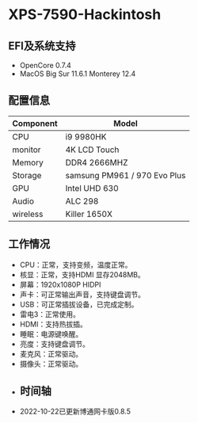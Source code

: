 # XPS-7590-Hackintosh
## EFI及系统支持
- OpenCore 0.7.4
- MacOS Big Sur 11.6.1 Monterey 12.4
## 配置信息
| Component  | Model |
| ------------- | ------------- |
| CPU  | i9 9980HK  |
| monitor | 4K LCD Touch |
| Memory |  DDR4 2666MHZ |
| Storage | samsung PM961 / 970 Evo Plus |
| GPU | Intel UHD 630 |
| Audio | ALC 298 |
| wireless | Killer 1650X |
## 工作情况
- CPU：正常，支持变频，温度正常。
- 核显：正常，支持HDMI 显存2048MB。
- 屏幕：1920x1080P HIDPI
- 声卡：可正常输出声音，支持键盘调节。
- USB：可正常插拔设备，已完成定制。
- 雷电3：正常使用。
- HDMI：支持热拔插。
- 睡眠：电源键唤醒。
- 亮度：支持键盘调节。
- 麦克风：正常驱动。
- 摄像头：正常驱动。
- ## 时间轴
- 2022-10-22已更新博通网卡版0.8.5
